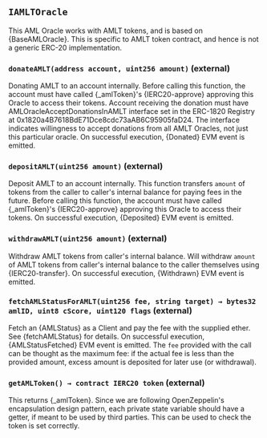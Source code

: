 ## `IAMLTOracle`



This AML Oracle works with AMLT tokens, and is based on
{BaseAMLOracle}.
This is specific to AMLT token contract, and hence is not a generic
ERC-20 implementation.


### `donateAMLT(address account, uint256 amount)` (external)



Donating AMLT to an account internally.
Before calling this function, the account must have called {_amlToken}'s
{IERC20-approve} approving this Oracle to access their tokens.
Account receiving the donation must have AMLOracleAcceptDonationsInAMLT
interface set in the ERC-1820 Registry at
0x1820a4B7618BdE71Dce8cdc73aAB6C95905faD24. The interface indicates
willingness to accept donations from all AMLT Oracles, not just this
particular oracle.
On successful execution, {Donated} EVM event is emitted.


### `depositAMLT(uint256 amount)` (external)



Deposit AMLT to an account internally.
This function transfers `amount` of tokens from the caller to caller's
internal balance for paying fees in the future.
Before calling this function, the account must have called {_amlToken}'s
{IERC20-approve} approving this Oracle to access their tokens.
On successful execution, {Deposited} EVM event is emitted.


### `withdrawAMLT(uint256 amount)` (external)



Withdraw AMLT tokens from caller's internal balance.
Will withdraw `amount` of AMLT tokens from caller's internal balance
to the caller themselves using {IERC20-transfer}.
On successful execution, {Withdrawn} EVM event is emitted.


### `fetchAMLStatusForAMLT(uint256 fee, string target) → bytes32 amlID, uint8 cScore, uint120 flags` (external)



Fetch an {AMLStatus} as a Client and pay the fee with the supplied
ether.
See {fetchAMLStatus} for details.
On successful execution, {AMLStatusFetched} EVM event is emitted.
The `fee` provided with the call can be thought as the maximum fee:
if the actual fee is less than the provided amount, excess amount is
deposited for later use (or withdrawal).

### `getAMLToken() → contract IERC20 token` (external)



This returns {_amlToken}.
Since we are following OpenZeppelin's encapsulation design pattern,
each private state variable should have a getter, if meant to be used
by third parties. This can be used to check the token is set correctly.




